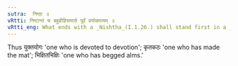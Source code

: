 ```yaml
---
sutra:  निष्ठा ॥
vRtti: निष्टान्तं च बहुव्रीहिसमासे पूर्वं प्रयोक्तव्यम् ॥
vRtti_eng: What ends with a _Nishtha_(I.1.26.) shall stand first in a _Bahuvrihi_ compound.
---
```

Thus युक्तयोगः 'one who is devoted to devotion'; कृतकठः 'one who has made the mat'; भिक्षितभिक्षिः 'one who has begged alms.'
